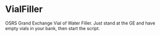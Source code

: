 # VialFiller

OSRS Grand Exchange Vial of Water Filler. Just stand at the GE and have empty vials in your bank, then start the script. 
